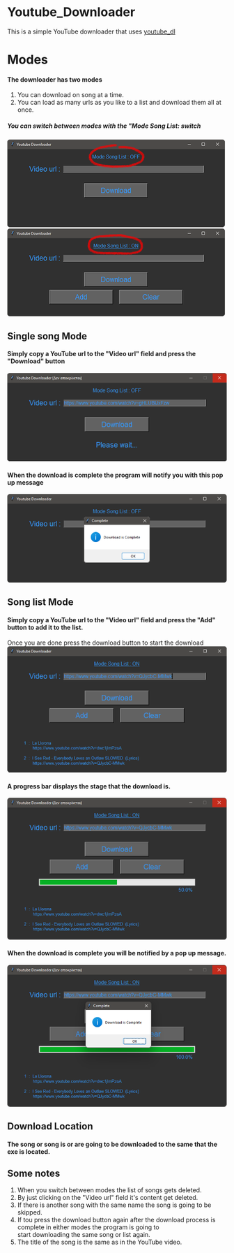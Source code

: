 # Youtube_Downloader
This is a simple YouTube downloader that uses [youtube_dl](https://github.com/ytdl-org/youtube-dl)<br>
# Modes
#### The downloader has two modes
1. You can download on song at a time.
2. You can load as many urls as you like to a list and download them all at once.

##### You can switch between modes with the "Mode Song List: switch
![Single song download](https://github.com/NektariosPapagalakis/Youtube_Downloader/blob/main/ReadMe_img/1-1.png)
![Single song download](https://github.com/NektariosPapagalakis/Youtube_Downloader/blob/main/ReadMe_img/2-1.png)

## Single song Mode
#### Simply copy a YouTube url to the "Video url" field and press the "Download" button
![Single song download](https://github.com/NektariosPapagalakis/Youtube_Downloader/blob/main/ReadMe_img/3.png)<br>
#### When the download is complete the program will notify you with this pop up message
![Single song download is complete](https://github.com/NektariosPapagalakis/Youtube_Downloader/blob/main/ReadMe_img/4.png)

## Song list Mode
#### Simply copy a YouTube url to the "Video url" field and press the "Add" button to add it to the list.<br>
Once you are done press the download button to start the download
![Single song download](https://github.com/NektariosPapagalakis/Youtube_Downloader/blob/main/ReadMe_img/6.png)<br>
#### A progress bar displays the stage that the download is.
![Single song download is complete](https://github.com/NektariosPapagalakis/Youtube_Downloader/blob/main/ReadMe_img/7.png)
#### When the download is complete you will be notified by a pop up message.
![Single song download is complete](https://github.com/NektariosPapagalakis/Youtube_Downloader/blob/main/ReadMe_img/8.png)


## Download Location
#### The song or song is or are going to be downloaded to the same that the exe is located.

## Some notes
1. When you switch between modes the list of songs gets deleted.
2. By just clicking on the "Video url" field it's content get deleted.
3. If there is another song with the same name the song is going to be skipped.
4. If tou press the download button again after the download process is complete in either modes the program is going to<br>
start downloading the same song or list again.
5. The title of the song is the same as in the YouTube video.

